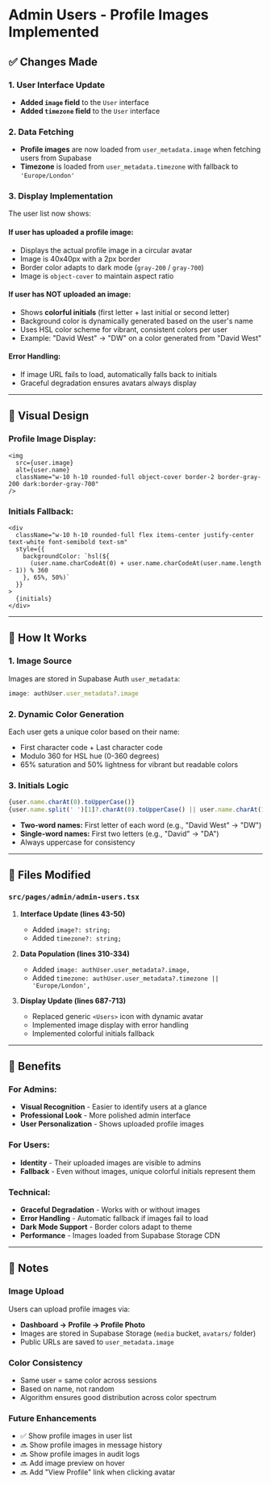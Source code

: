 # Admin Users - Profile Images Implemented

## ✅ Changes Made

### 1. User Interface Update
- **Added `image` field** to the `User` interface
- **Added `timezone` field** to the `User` interface

### 2. Data Fetching
- **Profile images** are now loaded from `user_metadata.image` when fetching users from Supabase
- **Timezone** is loaded from `user_metadata.timezone` with fallback to `'Europe/London'`

### 3. Display Implementation
The user list now shows:

#### **If user has uploaded a profile image:**
- Displays the actual profile image in a circular avatar
- Image is 40x40px with a 2px border
- Border color adapts to dark mode (`gray-200` / `gray-700`)
- Image is `object-cover` to maintain aspect ratio

#### **If user has NOT uploaded an image:**
- Shows **colorful initials** (first letter + last initial or second letter)
- Background color is dynamically generated based on the user's name
- Uses HSL color scheme for vibrant, consistent colors per user
- Example: "David West" → "DW" on a color generated from "David West"

#### **Error Handling:**
- If image URL fails to load, automatically falls back to initials
- Graceful degradation ensures avatars always display

---

## 🎨 Visual Design

### Profile Image Display:
```tsx
<img 
  src={user.image} 
  alt={user.name}
  className="w-10 h-10 rounded-full object-cover border-2 border-gray-200 dark:border-gray-700"
/>
```

### Initials Fallback:
```tsx
<div 
  className="w-10 h-10 rounded-full flex items-center justify-center text-white font-semibold text-sm"
  style={{
    backgroundColor: `hsl(${
      (user.name.charCodeAt(0) + user.name.charCodeAt(user.name.length - 1)) % 360
    }, 65%, 50%)`
  }}
>
  {initials}
</div>
```

---

## 📸 How It Works

### 1. Image Source
Images are stored in Supabase Auth `user_metadata`:
```typescript
image: authUser.user_metadata?.image
```

### 2. Dynamic Color Generation
Each user gets a unique color based on their name:
- First character code + Last character code
- Modulo 360 for HSL hue (0-360 degrees)
- 65% saturation and 50% lightness for vibrant but readable colors

### 3. Initials Logic
```typescript
{user.name.charAt(0).toUpperCase()}
{user.name.split(' ')[1]?.charAt(0).toUpperCase() || user.name.charAt(1)?.toUpperCase() || ''}
```
- **Two-word names:** First letter of each word (e.g., "David West" → "DW")
- **Single-word names:** First two letters (e.g., "David" → "DA")
- Always uppercase for consistency

---

## 🔧 Files Modified

### `src/pages/admin/admin-users.tsx`
1. **Interface Update (lines 43-50)**
   - Added `image?: string;`
   - Added `timezone?: string;`

2. **Data Population (lines 310-334)**
   - Added `image: authUser.user_metadata?.image,`
   - Added `timezone: authUser.user_metadata?.timezone || 'Europe/London',`

3. **Display Update (lines 687-713)**
   - Replaced generic `<Users>` icon with dynamic avatar
   - Implemented image display with error handling
   - Implemented colorful initials fallback

---

## 🎉 Benefits

### For Admins:
- **Visual Recognition** - Easier to identify users at a glance
- **Professional Look** - More polished admin interface
- **User Personalization** - Shows uploaded profile images

### For Users:
- **Identity** - Their uploaded images are visible to admins
- **Fallback** - Even without images, unique colorful initials represent them

### Technical:
- **Graceful Degradation** - Works with or without images
- **Error Handling** - Automatic fallback if images fail to load
- **Dark Mode Support** - Border colors adapt to theme
- **Performance** - Images loaded from Supabase Storage CDN

---

## 📝 Notes

### Image Upload
Users can upload profile images via:
- **Dashboard → Profile → Profile Photo**
- Images are stored in Supabase Storage (`media` bucket, `avatars/` folder)
- Public URLs are saved to `user_metadata.image`

### Color Consistency
- Same user = same color across sessions
- Based on name, not random
- Algorithm ensures good distribution across color spectrum

### Future Enhancements
- ✅ Show profile images in user list
- 🔜 Show profile images in message history
- 🔜 Show profile images in audit logs
- 🔜 Add image preview on hover
- 🔜 Add "View Profile" link when clicking avatar



